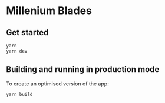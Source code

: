 # Millenium Blades

## Get started

```bash
yarn
yarn dev
```

## Building and running in production mode

To create an optimised version of the app:

```bash
yarn build
```

